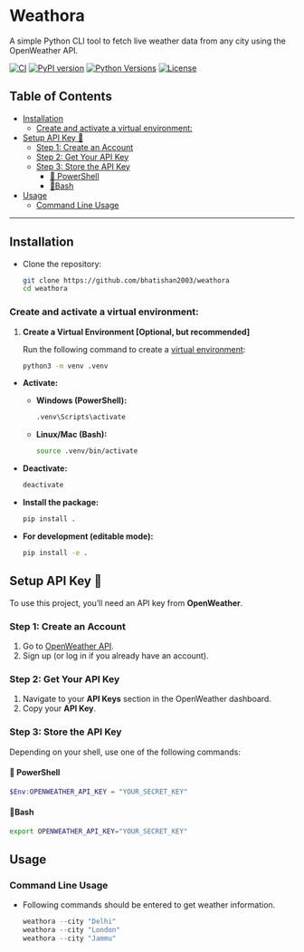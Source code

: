# Weathora <!-- omit in toc -->

A simple Python CLI tool to fetch live weather data from any city using the OpenWeather API.

[![CI](https://github.com/bhatishan2003/weathora/actions/workflows/python-app.yml/badge.svg)](https://github.com/bhatishan2003/weathora/actions/workflows/python-app.yml)
[![PyPI version](https://img.shields.io/pypi/v/weathora.svg?color=blue)](https://pypi.org/project/weathora/)
[![Python Versions](https://img.shields.io/pypi/pyversions/weathora.svg)](https://pypi.org/project/weathora/)
[![License](https://img.shields.io/github/license/bhatishan2003/asciigenator)](LICENSE)

## Table of Contents <!-- omit in toc -->

- [Installation](#installation)
  - [Create and activate a virtual environment:](#create-and-activate-a-virtual-environment)
- [Setup API Key 🔑](#setup-api-key-)
  - [Step 1: Create an Account](#step-1-create-an-account)
  - [Step 2: Get Your API Key](#step-2-get-your-api-key)
  - [Step 3: Store the API Key](#step-3-store-the-api-key)
    - [🔹 PowerShell](#-powershell)
    - [🔹Bash](#bash)
- [Usage](#usage)
  - [Command Line Usage](#command-line-usage)

---

## Installation

-   Clone the repository:

    ```bash
    git clone https://github.com/bhatishan2003/weathora
    cd weathora
    ```

### Create and activate a virtual environment:

1. **Create a Virtual Environment [Optional, but recommended]**

    Run the following command to create a [virtual environment](https://docs.python.org/3/library/venv.html):

    ```bash
    python3 -m venv .venv
    ```

-   **Activate:**

    -   **Windows (PowerShell):**

        ```bash
        .venv\Scripts\activate
        ```

    -   **Linux/Mac (Bash):**

        ```bash
        source .venv/bin/activate
        ```

-   **Deactivate:**

    ```bash
    deactivate
    ```

-   **Install the package:**

    ```bash
    pip install .
    ```

-   **For development (editable mode):**

    ```bash
    pip install -e .
    ```

## Setup API Key 🔑

To use this project, you’ll need an API key from **OpenWeather**.

### Step 1: Create an Account

1. Go to [OpenWeather API](https://home.openweathermap.org/).
2. Sign up (or log in if you already have an account).

### Step 2: Get Your API Key

1. Navigate to your **API Keys** section in the OpenWeather dashboard.
2. Copy your **API Key**.

### Step 3: Store the API Key

Depending on your shell, use one of the following commands:

#### 🔹 PowerShell

```powershell
$Env:OPENWEATHER_API_KEY = "YOUR_SECRET_KEY"
```

#### 🔹Bash

```bash
export OPENWEATHER_API_KEY="YOUR_SECRET_KEY"
```

## Usage

### Command Line Usage

-   Following commands should be entered to get weather information.

    ```powershell
    weathora --city "Delhi"
    weathora --city "London"
    weathora --city "Jammu"
    ```
